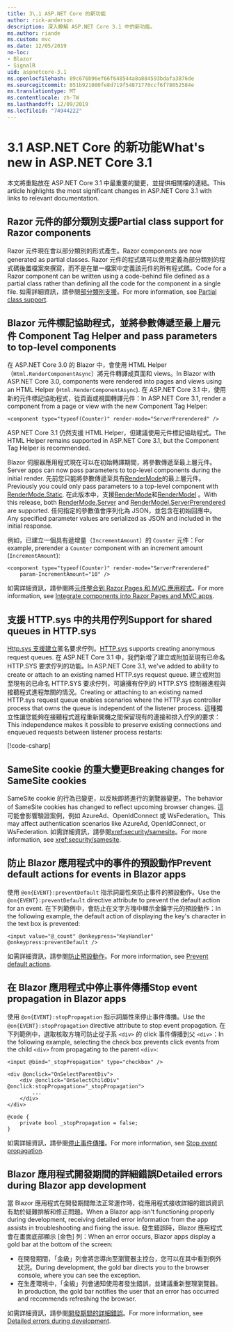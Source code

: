 ```yaml
---
title: 3\.1 ASP.NET Core 的新功能
author: rick-anderson
description: 深入瞭解 ASP.NET Core 3.1 中的新功能。
ms.author: riande
ms.custom: mvc
ms.date: 12/05/2019
no-loc:
- Blazor
- SignalR
uid: aspnetcore-3.1
ms.openlocfilehash: 89c676b96ef66f648544a8a884593bdafa3876de
ms.sourcegitcommit: 851b921080fe8d719f54871770ccf6f78052584e
ms.translationtype: MT
ms.contentlocale: zh-TW
ms.lasthandoff: 12/09/2019
ms.locfileid: "74944222"
---
```

# <a name="whats-new-in-aspnet-core-31"></a><span data-ttu-id="67860-103">3\.1 ASP.NET Core 的新功能</span><span class="sxs-lookup"><span data-stu-id="67860-103">What's new in ASP.NET Core 3.1</span></span>

<span data-ttu-id="67860-104">本文將重點放在 ASP.NET Core 3.1 中最重要的變更，並提供相關檔的連結。</span><span class="sxs-lookup"><span data-stu-id="67860-104">This article highlights the most significant changes in ASP.NET Core 3.1 with links to relevant documentation.</span></span>

## <a name="partial-class-support-for-razor-components"></a><span data-ttu-id="67860-105">Razor 元件的部分類別支援</span><span class="sxs-lookup"><span data-stu-id="67860-105">Partial class support for Razor components</span></span>

<span data-ttu-id="67860-106">Razor 元件現在會以部分類別的形式產生。</span><span class="sxs-lookup"><span data-stu-id="67860-106">Razor components are now generated as partial classes.</span></span> <span data-ttu-id="67860-107">Razor 元件的程式碼可以使用定義為部分類別的程式碼後置檔案來撰寫，而不是在單一檔案中定義該元件的所有程式碼。</span><span class="sxs-lookup"><span data-stu-id="67860-107">Code for a Razor component can be written using a code-behind file defined as a partial class rather than defining all the code for the component in a single file.</span></span> <span data-ttu-id="67860-108">如需詳細資訊，請參閱[部分類別支援](xref:blazor/components#partial-class-support)。</span><span class="sxs-lookup"><span data-stu-id="67860-108">For more information, see [Partial class support](xref:blazor/components#partial-class-support).</span></span>

## <a name="opno-locblazor-component-tag-helper-and-pass-parameters-to-top-level-components"></a>Blazor<span data-ttu-id="67860-109"> 元件標記協助程式，並將參數傳遞至最上層元件</span><span class="sxs-lookup"><span data-stu-id="67860-109"> Component Tag Helper and pass parameters to top-level components</span></span>

<span data-ttu-id="67860-110">在 ASP.NET Core 3.0 的 Blazor 中，會使用 HTML Helper （`Html.RenderComponentAsync`）將元件轉譯成頁面和 views。</span><span class="sxs-lookup"><span data-stu-id="67860-110">In Blazor with ASP.NET Core 3.0, components were rendered into pages and views using an HTML Helper (`Html.RenderComponentAsync`).</span></span> <span data-ttu-id="67860-111">在 ASP.NET Core 3.1 中，使用新的元件標記協助程式，從頁面或視圖轉譯元件：</span><span class="sxs-lookup"><span data-stu-id="67860-111">In ASP.NET Core 3.1, render a component from a page or view with the new Component Tag Helper:</span></span>

```cshtml
<component type="typeof(Counter)" render-mode="ServerPrerendered" />
```

<span data-ttu-id="67860-112">ASP.NET Core 3.1 仍然支援 HTML Helper，但建議使用元件標記協助程式。</span><span class="sxs-lookup"><span data-stu-id="67860-112">The HTML Helper remains supported in ASP.NET Core 3.1, but the Component Tag Helper is recommended.</span></span>

Blazor<span data-ttu-id="67860-113"> 伺服器應用程式現在可以在初始轉譯期間，將參數傳遞至最上層元件。</span><span class="sxs-lookup"><span data-stu-id="67860-113"> Server apps can now pass parameters to top-level components during the initial render.</span></span> <span data-ttu-id="67860-114">先前您只能將參數傳遞至具有[RenderMode](xref:Microsoft.AspNetCore.Mvc.Rendering.RenderMode.Static)的最上層元件。</span><span class="sxs-lookup"><span data-stu-id="67860-114">Previously you could only pass parameters to a top-level component with [RenderMode.Static](xref:Microsoft.AspNetCore.Mvc.Rendering.RenderMode.Static).</span></span> <span data-ttu-id="67860-115">在此版本中，支援[RenderMode](xref:Microsoft.AspNetCore.Mvc.Rendering.RenderMode.Server)和[RenderModel](xref:Microsoft.AspNetCore.Mvc.Rendering.RenderMode.ServerPrerendered) 。</span><span class="sxs-lookup"><span data-stu-id="67860-115">With this release, both [RenderMode.Server](xref:Microsoft.AspNetCore.Mvc.Rendering.RenderMode.Server) and [RenderModel.ServerPrerendered](xref:Microsoft.AspNetCore.Mvc.Rendering.RenderMode.ServerPrerendered) are supported.</span></span> <span data-ttu-id="67860-116">任何指定的參數值會序列化為 JSON，並包含在初始回應中。</span><span class="sxs-lookup"><span data-stu-id="67860-116">Any specified parameter values are serialized as JSON and included in the initial response.</span></span>

<span data-ttu-id="67860-117">例如，已建立一個具有遞增量（`IncrementAmount`）的 `Counter` 元件：</span><span class="sxs-lookup"><span data-stu-id="67860-117">For example, prerender a `Counter` component with an increment amount (`IncrementAmount`):</span></span>

```razor
<component type="typeof(Counter)" render-mode="ServerPrerendered" 
    param-IncrementAmount="10" />
```

<span data-ttu-id="67860-118">如需詳細資訊，請參閱將[元件整合到 Razor Pages 和 MVC 應用程式](xref:blazor/components#integrate-components-into-razor-pages-and-mvc-apps)。</span><span class="sxs-lookup"><span data-stu-id="67860-118">For more information, see [Integrate components into Razor Pages and MVC apps](xref:blazor/components#integrate-components-into-razor-pages-and-mvc-apps).</span></span>

## <a name="support-for-shared-queues-in-httpsys"></a><span data-ttu-id="67860-119">支援 HTTP.sys 中的共用佇列</span><span class="sxs-lookup"><span data-stu-id="67860-119">Support for shared queues in HTTP.sys</span></span>

<span data-ttu-id="67860-120">[Http.sys 支援建立](xref:fundamentals/servers/httpsys)匿名要求佇列。</span><span class="sxs-lookup"><span data-stu-id="67860-120">[HTTP.sys](xref:fundamentals/servers/httpsys) supports creating anonymous request queues.</span></span> <span data-ttu-id="67860-121">在 ASP.NET Core 3.1 中，我們新增了建立或附加至現有已命名 HTTP.SYS 要求佇列的功能。</span><span class="sxs-lookup"><span data-stu-id="67860-121">In ASP.NET Core 3.1, we've added to ability to create or attach to an existing named HTTP.sys request queue.</span></span> <span data-ttu-id="67860-122">建立或附加至現有的已命名 HTTP.SYS 要求佇列，可讓擁有佇列的 HTTP.SYS 控制器進程與接聽程式進程無關的情況。</span><span class="sxs-lookup"><span data-stu-id="67860-122">Creating or attaching to an existing named HTTP.sys request queue enables scenarios where the HTTP.sys controller process that owns the queue is independent of the listener process.</span></span> <span data-ttu-id="67860-123">這種獨立性讓您能夠在接聽程式進程重新開機之間保留現有的連接和排入佇列的要求：</span><span class="sxs-lookup"><span data-stu-id="67860-123">This independence makes it possible to preserve existing connections and enqueued requests between listener process restarts:</span></span>

[!code-csharp[](sample/Program.cs?name=snippet)]

## <a name="breaking-changes-for-samesite-cookies"></a><span data-ttu-id="67860-124">SameSite cookie 的重大變更</span><span class="sxs-lookup"><span data-stu-id="67860-124">Breaking changes for SameSite cookies</span></span>

<span data-ttu-id="67860-125">SameSite cookie 的行為已變更，以反映即將進行的瀏覽器變更。</span><span class="sxs-lookup"><span data-stu-id="67860-125">The behavior of SameSite cookies has changed to reflect upcoming browser changes.</span></span> <span data-ttu-id="67860-126">這可能會影響驗證案例，例如 AzureAd、OpenIdConnect 或 WsFederation。</span><span class="sxs-lookup"><span data-stu-id="67860-126">This may affect authentication scenarios like AzureAd, OpenIdConnect, or WsFederation.</span></span> <span data-ttu-id="67860-127">如需詳細資訊，請參閱<xref:security/samesite>。</span><span class="sxs-lookup"><span data-stu-id="67860-127">For more information, see <xref:security/samesite>.</span></span>

## <a name="prevent-default-actions-for-events-in-opno-locblazor-apps"></a><span data-ttu-id="67860-128">防止 Blazor 應用程式中的事件的預設動作</span><span class="sxs-lookup"><span data-stu-id="67860-128">Prevent default actions for events in Blazor apps</span></span>

<span data-ttu-id="67860-129">使用 `@on{EVENT}:preventDefault` 指示詞屬性來防止事件的預設動作。</span><span class="sxs-lookup"><span data-stu-id="67860-129">Use the `@on{EVENT}:preventDefault` directive attribute to prevent the default action for an event.</span></span> <span data-ttu-id="67860-130">在下列範例中，會防止在文字方塊中顯示金鑰字元的預設動作：</span><span class="sxs-lookup"><span data-stu-id="67860-130">In the following example, the default action of displaying the key's character in the text box is prevented:</span></span>

```razor
<input value="@_count" @onkeypress="KeyHandler" @onkeypress:preventDefault />
```

<span data-ttu-id="67860-131">如需詳細資訊，請參閱[防止預設動作](xref:blazor/components#prevent-default-actions)。</span><span class="sxs-lookup"><span data-stu-id="67860-131">For more information, see [Prevent default actions](xref:blazor/components#prevent-default-actions).</span></span>

## <a name="stop-event-propagation-in-opno-locblazor-apps"></a><span data-ttu-id="67860-132">在 Blazor 應用程式中停止事件傳播</span><span class="sxs-lookup"><span data-stu-id="67860-132">Stop event propagation in Blazor apps</span></span>

<span data-ttu-id="67860-133">使用 `@on{EVENT}:stopPropagation` 指示詞屬性來停止事件傳播。</span><span class="sxs-lookup"><span data-stu-id="67860-133">Use the `@on{EVENT}:stopPropagation` directive attribute to stop event propagation.</span></span> <span data-ttu-id="67860-134">在下列範例中，選取核取方塊可防止從子系 `<div>` 的 click 事件傳播到父 `<div>`：</span><span class="sxs-lookup"><span data-stu-id="67860-134">In the following example, selecting the check box prevents click events from the child `<div>` from propagating to the parent `<div>`:</span></span>

```razor
<input @bind="_stopPropagation" type="checkbox" />

<div @onclick="OnSelectParentDiv">
    <div @onclick="OnSelectChildDiv" @onclick:stopPropagation="_stopPropagation">
        ...
    </div>
</div>

@code {
    private bool _stopPropagation = false;
}
```

<span data-ttu-id="67860-135">如需詳細資訊，請參閱[停止事件傳播](xref:blazor/components#stop-event-propagation)。</span><span class="sxs-lookup"><span data-stu-id="67860-135">For more information, see [Stop event propagation](xref:blazor/components#stop-event-propagation).</span></span>

## <a name="detailed-errors-during-opno-locblazor-app-development"></a><span data-ttu-id="67860-136">Blazor 應用程式開發期間的詳細錯誤</span><span class="sxs-lookup"><span data-stu-id="67860-136">Detailed errors during Blazor app development</span></span>

<span data-ttu-id="67860-137">當 Blazor 應用程式在開發期間無法正常運作時，從應用程式接收詳細的錯誤資訊有助於疑難排解和修正問題。</span><span class="sxs-lookup"><span data-stu-id="67860-137">When a Blazor app isn't functioning properly during development, receiving detailed error information from the app assists in troubleshooting and fixing the issue.</span></span> <span data-ttu-id="67860-138">發生錯誤時，Blazor 應用程式會在畫面底部顯示 [金色] 列：</span><span class="sxs-lookup"><span data-stu-id="67860-138">When an error occurs, Blazor apps display a gold bar at the bottom of the screen:</span></span>

* <span data-ttu-id="67860-139">在開發期間，「金級」列會將您導向至瀏覽器主控台，您可以在其中看到例外狀況。</span><span class="sxs-lookup"><span data-stu-id="67860-139">During development, the gold bar directs you to the browser console, where you can see the exception.</span></span>
* <span data-ttu-id="67860-140">在生產環境中，「金級」列會通知使用者發生錯誤，並建議重新整理瀏覽器。</span><span class="sxs-lookup"><span data-stu-id="67860-140">In production, the gold bar notifies the user that an error has occurred and recommends refreshing the browser.</span></span>

<span data-ttu-id="67860-141">如需詳細資訊，請參閱[開發期間的詳細錯誤](xref:blazor/handle-errors#detailed-errors-during-development)。</span><span class="sxs-lookup"><span data-stu-id="67860-141">For more information, see [Detailed errors during development](xref:blazor/handle-errors#detailed-errors-during-development).</span></span>
